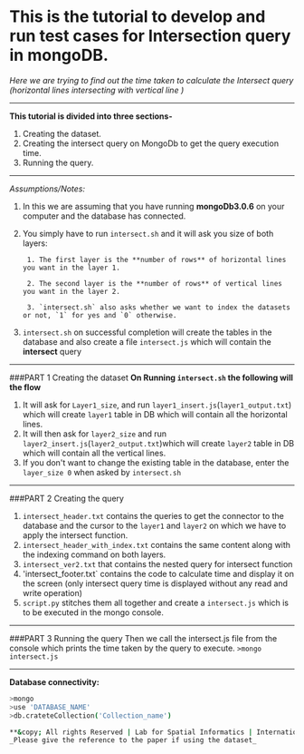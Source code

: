 # This is the tutorial to develop and run test cases for Intersection query in mongoDB.
_Here we are trying to find out the time taken to calculate the Intersect query (horizontal lines intersecting with vertical line )_

***

**This tutorial is divided into three sections-**

1. Creating the dataset.
2. Creating the intersect query on MongoDb to get the query execution time.
3. Running the query.

***

_Assumptions/Notes:_

1. In this we are assuming that you have running **mongoDb3.0.6** on your computer and the database has connected.
2. You simply have to run `intersect.sh` and it will ask you size of both layers:

        1. The first layer is the **number of rows** of horizontal lines you want in the layer 1.
	
        2. The second layer is the **number of rows** of vertical lines you want in the layer 2.

        3. `intersect.sh` also asks whether we want to index the datasets or not, `1` for yes and `0` otherwise. 

3. `intersect.sh` on successful completion will create the tables in the database and also create a file `intersect.js` which will contain the **intersect** query 

***

###PART 1 Creating the dataset
**On Running `intersect.sh` the following will the flow**

1. It will ask for `Layer1_size`, and run `layer1_insert.js`(`layer1_output.txt`) which will create `layer1` table in DB which will contain all the horizontal lines.
2. It will then ask for `layer2_size` and run `layer2_insert.js`(`layer2_output.txt`)which will create `layer2` table in DB which will contain all the vertical lines.
3. If you don't want to change the existing table in the database, enter the `layer_size 0` when asked by `intersect.sh`

***

###PART 2 Creating the query

1. `intersect_header.txt` contains the queries to get the connector to the database and the cursor to the `layer1` and `layer2` on which we have to apply the intersect function.
2. `intersect_header_with_index.txt` contains the same content along with the indexing command on both layers.
3. `intersect_ver2.txt` that contains the nested query for intersect function
4. 'intersect_footer.txt` contains the code to calculate time and display it on the screen (only intersect query time is displayed without any read and write operation)
5. `script.py` stitches them all together and create a `intersect.js` which is to be executed in the mongo console.

***
###PART 3 Running the query
Then we call the intersect.js file from the console which prints the time taken by the query to execute. 
`>mongo intersect.js`

***
**Database connectivity:**
```bash
>mongo 
>use 'DATABASE_NAME'
>db.crateteCollection('Collection_name')

**&copy; All rights Reserved | Lab for Spatial Informatics | International Institute of Information Technology Hyderabad **
_Please give the reference to the paper if using the dataset_